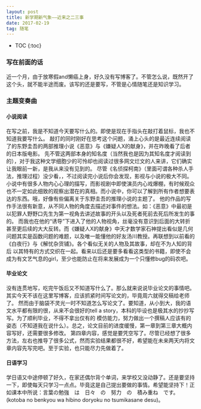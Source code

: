 ```yaml
---
layout: post
title: 新学期新气象——近来之二三事
date: 2017-02-19
tag: 随笔
---
```



* TOC 
{:toc}


### 写在前面的话

近一个月，由于放寒假and懒癌上身，好久没有写博客了。不管怎么说，既然开了这个头，就不能半途而废。该写的还是要写，不管是心情随笔还是知识学习。

### 主题变奏曲

#### 小说阅读

在写之前，我是不知道今天要写什么的。即使是现在手指头在敲打着鼠标，我也不知道我要写什么。
敲打的同时刚好在思考这个问题，涌上心头的是最近连续阅读了的东野圭吾的两部推理小说《恶意》与《嫌疑人X的献身》，并在昨晚看了后者的日本版电影。
先不管这两部本身的知名度（当然我也是因为其知名度才阅读到的），对于我这种文学细胞少的可怜却也阅读过很多网文烂文的人来讲，它们确实让我眼前一新，是我从来没有见到的。
尽管《名侦探柯南》（里面可谓各种杀人手法，推理过程）没少看，，不过阅读完小说后你会发现，影视与小说的极大不同。
小说中有很多人物内心心理的描写，而影视剧中即使演员内心戏爆棚，有时候观众也不一定如此细致的观察出潜在的真相。而小说中，你可以了解到所有作者想要表达的东西。哦，好像有些偏离关于东野圭吾的推理小说的主题了。
他的作品的写作手法很有新意，从不同人物的角度去描述对事件的想法。如：《恶意》中最初是以犯罪人野野口先生为第一视角去讲述故事的开头以及死者死前去死后所发生的事的。
而我也在他的“诱导”下进入了他的人物视角，丝毫没有意识到后面的大转折甚至更后续的大大反转。而《嫌疑人X的献身》中天才数学家石神提出看似是几何
问题其实是函数问题的难题，以及唯一能懂他的好友汤川教授。再联想到以前看的《白夜行》与《解忧杂货铺》。各个看似无关的人物及其故事，却在不为人知的背后
以其特有的方式交织在一起。看来以后还是要多看看这类型的书籍，即使不会成为有文艺气息的girl，至少也能防止在将来发展成为一个只懂修bug的码农吧。

#### 毕业论文

没有连贯地写，吃完午饭后又不知道写什么了。那么就来说说毕业论文的事情吧。其实今天不该在这里写博客，应该抓紧时间写论文的，毕竟周六就得交稿给老师了。
然而由于脑袋不灵光一时不知道怎么写论文了。要知道，从小到大，我的语文水平都有限的很，从来不会很好的tell a story，本科的毕设也是极其水的抄抄写写。为了顺利毕业，不得不拿出仅有的
模仿能力，努力做出一个撰稿人应该有的姿态（不知道我在说什么）。总之，论文目前的进度缓慢，第一章到第三章大概内容写好，还需要很多修改。
第四章内容，感觉是要凭空写了。尽管已经想了很多方法，左右也推导了很多公式，然而实验结果都很不好，希望能在未来两天内将文章内容先写完吧。至于实验，也只能尽力先做着了。

#### 日语学习

学日语又中途停顿了好久，在家还偶尔背个单词，来学校又没动静了。还是要坚持一下，即使每天只学习一点点。毕竟这是自己提出要做的事情。希望能坚持下！正如课本中所说：言葉の勉強　は　日々　の　努力　の　積み重ね　です。
(kotoba no benkyou wa hibino doryoku no tsumikasane desu)。